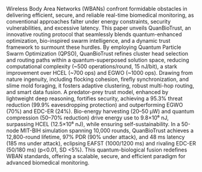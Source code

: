Wireless Body Area Networks (WBANs) confront formidable obstacles in delivering efficient, secure, and reliable real-time biomedical monitoring, as conventional approaches falter under energy constraints, security vulnerabilities, and excessive latency. This paper unveils QuanBioTrust, an innovative routing protocol that seamlessly blends quantum-enhanced optimization, bio-inspired swarm intelligence, and a dynamic trust framework to surmount these hurdles. By employing Quantum Particle Swarm Optimization (QPSO), QuanBioTrust refines cluster head selection and routing paths within a quantum-superposed solution space, reducing computational complexity (~500 operations/round, 15 nJ/bit), a stark improvement over HCEL (~700 ops) and EGWO (~1000 ops). Drawing from nature ingenuity, including flocking cohesion, firefly synchronization, and slime mold foraging, it fosters adaptive clustering, robust multi-hop routing, and smart data fusion. A predator-prey trust model, enhanced by lightweight deep reasoning, fortifies security, achieving a 95.3% threat reduction (99.9% eavesdropping protection) and outperforming EGWO (70%) and EDC-ER (24%). Bio-energy harvesting (20–50 µW) and quantum compression (50–70% reduction) drive energy use to 9.8×10⁶ nJ, surpassing HCEL (12.5×10⁶ nJ), while ensuring self-sustainability. In a 50-node MIT-BIH simulation spanning 10,000 rounds, QuanBioTrust achieves a 12,800-round lifetime, 97% PDR (90% under attack), and 48 ms latency (185 ms under attack), eclipsing EAFST (1000/1200 ms) and rivaling EDC-ER (50/180 ms) (p<0.01, SD <5%). This quantum-biological fusion redefines WBAN standards, offering a scalable, secure, and efficient paradigm for advanced biomedical monitoring.
